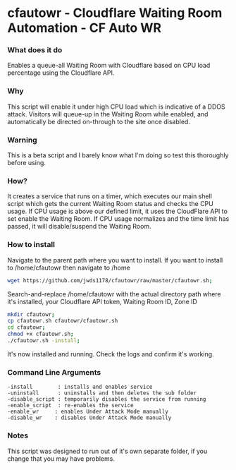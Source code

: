 # cfautowr - Cloudflare Waiting Room Automation - CF Auto WR

### What does it do
Enables a queue-all Waiting Room with Cloudflare based on CPU load percentage using the Cloudflare API.

### Why
This script will enable it under high CPU load which is indicative of a DDOS attack.  Visitors will queue-up in the Waiting Room while enabled, and automatically be directed on-through to the site once disabled.

### Warning
This is a beta script and I barely know what I'm doing so test this thoroughly before using.

### How?
It creates a service that runs on a timer, which executes our main shell script which gets the current Waiting Room status and checks the CPU usage.  If CPU usage is above our defined limit, it uses the CloudFlare API to set enable the Waiting Room.  If CPU usage normalizes and the time limit has passed, it will disable/suspend the Waiting Room.

### How to install

Navigate to the parent path where you want to install.  If you want to install to
/home/cfautowr then navigate to /home

```bash
wget https://github.com/jwds1178/cfautowr/raw/master/cfautowr.sh;
```

Search-and-replace /home/cfautowr with the actual directory path where it's installed, your Cloudflare API token, Waiting Room ID, Zone ID

```bash
mkdir cfautowr;
cp cfautowr.sh cfautowr/cfautowr.sh
cd cfautowr;
chmod +x cfautowr.sh;
./cfautowr.sh -install;
```

It's now installed and running.  Check the logs and confirm it's working.


### Command Line Arguments
```
-install        : installs and enables service
-uninstall      : uninstalls and then deletes the sub folder
-disable_script : temporarily disables the service from running
-enable_script  : re-enables the service
-enable_wr     : enables Under Attack Mode manually
-disable_wr    : disables Under Attack Mode manually
```

### Notes
This script was designed to run out of it's own separate folder, if you change that you may have problems.
